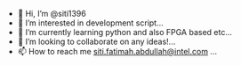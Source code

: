- 👋 Hi, I’m @siti1396
- 👀 I’m interested in development script...
- 🌱 I’m currently learning python and also FPGA based etc...
- 💞️ I’m looking to collaborate on any ideas!...
- 📫 How to reach me siti.fatimah.abdullah@intel.com ...

<!---
siti1396/siti1396 is a ✨ special ✨ repository because its `README.md` (this file) appears on your GitHub profile.
You can click the Preview link to take a look at your changes.
--->
